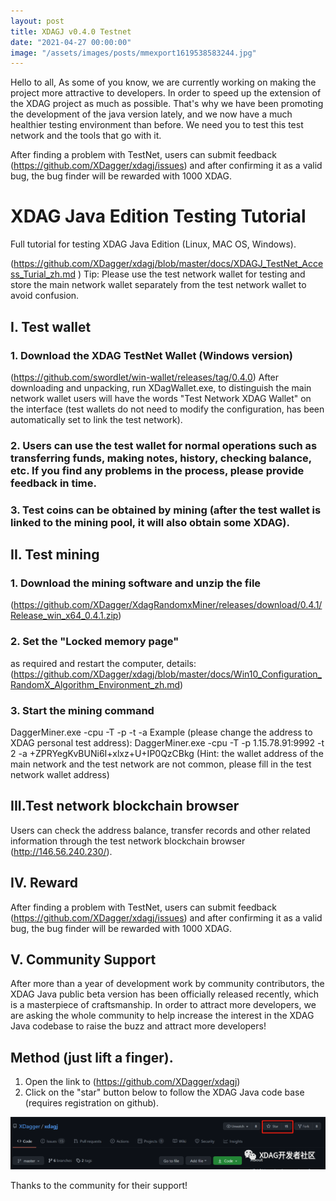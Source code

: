 ```yaml
---
layout: post
title: XDAGJ v0.4.0 Testnet
date: "2021-04-27 00:00:00"
image: "/assets/images/posts/mmexport1619538583244.jpg"
---
```


Hello to all,
As some of you know, we are currently working on making the project more attractive to developers.
In order to speed up the extension of the XDAG project as much as possible.
That's why we have been promoting the development of the java version lately, and we now have a much healthier testing environment than before.
We need you to test this test network and the tools that go with it.

After finding a problem with TestNet, users can submit feedback (https://github.com/XDagger/xdagj/issues) and after confirming it as a valid bug, the bug finder will be rewarded with 1000 XDAG.


# XDAG Java Edition Testing Tutorial

Full tutorial for testing XDAG Java Edition (Linux, MAC OS, Windows).

(https://github.com/XDagger/xdagj/blob/master/docs/XDAGJ_TestNet_Access_Turial_zh.md )
Tip: Please use the test network wallet for testing and store the main network wallet separately from the test network wallet to avoid confusion.

## I. Test wallet


### 1. Download the XDAG TestNet Wallet (Windows version)
(https://github.com/swordlet/win-wallet/releases/tag/0.4.0)
After downloading and unpacking, run XDagWallet.exe, to distinguish the main network wallet users will have the words "Test Network XDAG Wallet" on the interface (test wallets do not need to modify the configuration, has been automatically set to link the test network).

### 2. Users can use the test wallet for normal operations such as transferring funds, making notes, history, checking balance, etc. If you find any problems in the process, please provide feedback in time.

### 3. Test coins can be obtained by mining (after the test wallet is linked to the mining pool, it will also obtain some XDAG).

## II. Test mining


### 1. Download the mining software and unzip the file
(https://github.com/XDagger/XdagRandomxMiner/releases/download/0.4.1/Release_win_x64_0.4.1.zip)

### 2. Set the "Locked memory page" 
as required and restart the computer, details: (https://github.com/XDagger/xdagj/blob/master/docs/Win10_Configuration_RandomX_Algorithm_Environment_zh.md)

### 3. Start the mining command
DaggerMiner.exe -cpu -T -p <mining pool address:port> -t <number of mining threads> -a <wallet address>
Example (please change the address to XDAG personal test address): DaggerMiner.exe -cpu -T -p 1.15.78.91:9992 -t 2 -a +ZPRYegKvBUNi6I+xlxz+U+IP0QzCBkg (Hint: the wallet address of the main network and the test network are not common, please fill in the test network wallet address)

## III.Test network blockchain browser

Users can check the address balance, transfer records and other related information through the test network blockchain browser (http://146.56.240.230/).

## IV. Reward
After finding a problem with TestNet, users can submit feedback (https://github.com/XDagger/xdagj/issues) and after confirming it as a valid bug, the bug finder will be rewarded with 1000 XDAG.

## V. Community Support
After more than a year of development work by community contributors, the XDAG Java public beta version has been officially released recently, which is a masterpiece of craftsmanship. In order to attract more developers, we are asking the whole community to help increase the interest in the XDAG Java codebase to raise the buzz and attract more developers!

## Method (just lift a finger).

1. Open the link to (https://github.com/XDagger/xdagj)
2. Click on the "star" button below to follow the XDAG Java code base (requires registration on github).

![github star](/assets/images/posts/mmexport1619538583244.jpg)


Thanks to the community for their support!

